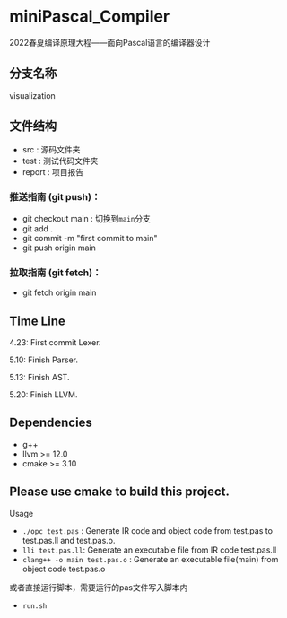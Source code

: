 # miniPascal_Compiler
2022春夏编译原理大程——面向Pascal语言的编译器设计

## 分支名称

visualization


## 文件结构
* src : 源码文件夹
* test : 测试代码文件夹
* report : 项目报告

### 推送指南 (git push)：
* git checkout main : 切换到`main`分支
* git add . 
* git commit -m "first commit to main"
* git push origin main

### 拉取指南 (git fetch)：

* git fetch origin main     

## Time Line
4.23: First commit Lexer.

5.10: Finish Parser.

5.13: Finish AST.

5.20: Finish LLVM.

## Dependencies
* g++
* llvm >= 12.0
* cmake >= 3.10

## Please use cmake to build this project.
Usage
* `./opc test.pas` : Generate IR code and object code from test.pas to test.pas.ll and test.pas.o.
* `lli test.pas.ll`: Generate an executable file from IR code test.pas.ll
* `clang++ -o main test.pas.o` : Generate an executable file(main) from object code test.pas.o

或者直接运行脚本，需要运行的pas文件写入脚本内
* `run.sh`